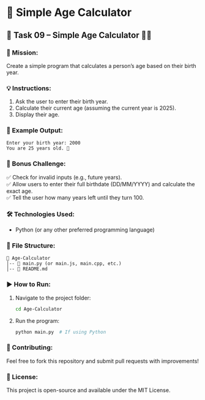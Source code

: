 # 🎂 Simple Age Calculator

## 📌 Task 09 – Simple Age Calculator 🎂📅

### 🚀 Mission:
Create a simple program that calculates a person’s age based on their birth year.

### 💡 Instructions:
1. Ask the user to enter their birth year.
2. Calculate their current age (assuming the current year is 2025).
3. Display their age.

### 🔎 Example Output:
```plaintext
Enter your birth year: 2000  
You are 25 years old. 🎉
```

### 📌 Bonus Challenge:
✅ Check for invalid inputs (e.g., future years).  
✅ Allow users to enter their full birthdate (DD/MM/YYYY) and calculate the exact age.  
✅ Tell the user how many years left until they turn 100.  

### 🛠️ Technologies Used:
- Python (or any other preferred programming language)

### 📂 File Structure:
```
📁 Age-Calculator
│-- 📜 main.py (or main.js, main.cpp, etc.)
│-- 📜 README.md
```

### ▶️ How to Run:

1. Navigate to the project folder:
   ```sh
   cd Age-Calculator
   ```
2. Run the program:
   ```sh
   python main.py  # If using Python
   ```

### 🤝 Contributing:
Feel free to fork this repository and submit pull requests with improvements!

### 📜 License:
This project is open-source and available under the MIT License.

